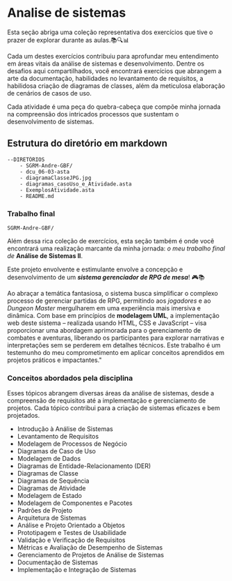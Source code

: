 # Analise de sistemas

Esta seção abriga uma coleção representativa dos exercícios que tive o prazer de explorar durante as aulas.📚🔍📊

Cada um destes exercícios contribuiu para aprofundar meu entendimento em áreas vitais da análise de sistemas e desenvolvimento. Dentre os desafios aqui compartilhados, você encontrará exercícios que abrangem a arte da documentação, habilidades no levantamento de requisitos, a habilidosa criação de diagramas de classes, além da meticulosa elaboração de cenários de casos de uso.

Cada atividade é uma peça do quebra-cabeça que compõe minha jornada na compreensão dos intricados processos que sustentam o desenvolvimento de sistemas.

## Estrutura do diretório em markdown

    --DIRETÓRIOS
        - SGRM-Andre-GBF/
        - dcu_06-03-asta
        - diagramaClasseJPG.jpg
        - diagramas_casoUso_e_Atividade.asta
        - ExemplosAtividade.asta
        - README.md

### Trabalho final

    SGRM-Andre-GBF/

Além dessa rica coleção de exercícios, esta seção também é onde você encontrará uma realização marcante da minha jornada: *o meu trabalho final de* **Análise de Sistemas II**.

Este projeto envolvente e estimulante envolve a concepção e desenvolvimento de um ***sistema gerenciador de RPG de mesa***! 🎮📚

Ao abraçar a temática fantasiosa, o sistema busca simplificar o complexo processo de gerenciar partidas de RPG, permitindo aos *jogadores* e ao *Dungeon Master* mergulharem em uma experiência mais imersiva e dinâmica. Com base em princípios de **modelagem UML**, a implementação web deste sistema – realizada usando HTML, CSS e JavaScript – visa proporcionar uma abordagem aprimorada para o gerenciamento de combates e aventuras, liberando os participantes para explorar narrativas e interpretações sem se perderem em detalhes técnicos. Este trabalho é um testemunho do meu comprometimento em aplicar conceitos aprendidos em projetos práticos e impactantes."

### Conceitos abordados pela disciplina

Esses tópicos abrangem diversas áreas da análise de sistemas, desde a compreensão de requisitos até a implementação e gerenciamento de projetos. Cada tópico contribui para a criação de sistemas eficazes e bem projetados.

- Introdução à Análise de Sistemas
- Levantamento de Requisitos
- Modelagem de Processos de Negócio
- Diagramas de Caso de Uso
- Modelagem de Dados
- Diagramas de Entidade-Relacionamento (DER)
- Diagramas de Classe
- Diagramas de Sequência
- Diagramas de Atividade
- Modelagem de Estado
- Modelagem de Componentes e Pacotes
- Padrões de Projeto
- Arquitetura de Sistemas
- Análise e Projeto Orientado a Objetos
- Prototipagem e Testes de Usabilidade
- Validação e Verificação de Requisitos
- Métricas e Avaliação de Desempenho de Sistemas
- Gerenciamento de Projetos de Análise de Sistemas
- Documentação de Sistemas
- Implementação e Integração de Sistemas
